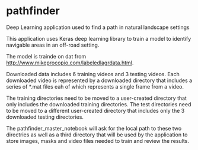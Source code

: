 # pathfinder
Deep Learning application used to find a path in natural landscape settings

This application uses Keras deep learning library to train a model to identify navigable areas in an off-road setting.  

The model is trainde on dat from http://www.mikeprocopio.com/labeledlagrdata.html.

Downloaded data includes 6 training videos and 3 testing videos.  Each downloaded video is represented by a downloaded directory that includes a series of *.mat files eah of which represents a single frame from a video.

The training directories need to be moved to a user-created directory that only includes the downloaded training directories.  The test directories need to be moved to a different user-created directory that includes only the 3 downloaded testing directories.

The pathfinder_master_notebook will ask for the local path to these two directries as well as a third directory that will be used by the application to store images, masks and video files needed to train and review the results. 
